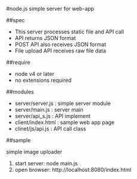 #node.js simple server for web-app

##spec

 - This server processes static file and API call 
 - API returns JSON format
 - POST API also receives JSON format 
 - File upload API receives raw file data

##require 

 - node v4 or later 
 - no extensions required

##modules

 - server/server.js : simple server module 
 - server/main.js : server main 
 - server/api_s.js : API implement
 - client/index.html : sample web app page
 - clinet/js/api.js : API call class 
 
##sample

simple image uploader 

 1. start server: node main.js
 1. open browser: http://localhost:8080/index.html